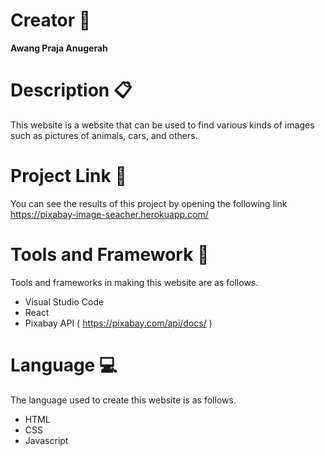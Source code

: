# Creator :man:
<b>Awang Praja Anugerah</b>

# Description :clipboard:
This website is a website that can be used to find various kinds of images such as pictures of animals, cars, and others.

# Project Link :link:
You can see the results of this project by opening the following link https://pixabay-image-seacher.herokuapp.com/

# Tools and Framework :toolbox:
Tools and frameworks in making this website are as follows.
* Visual Studio Code
* React
* Pixabay API ( https://pixabay.com/api/docs/ )

# Language :computer:
The language used to create this website is as follows.
* HTML
* CSS
* Javascript
